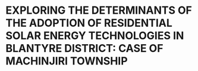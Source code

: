 # EXPLORING THE DETERMINANTS OF THE ADOPTION OF RESIDENTIAL SOLAR ENERGY TECHNOLOGIES IN BLANTYRE DISTRICT: CASE OF MACHINJIRI TOWNSHIP
